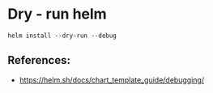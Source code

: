 # Dry - run helm 

```
helm install --dry-run --debug
```

## References:

  * https://helm.sh/docs/chart_template_guide/debugging/
